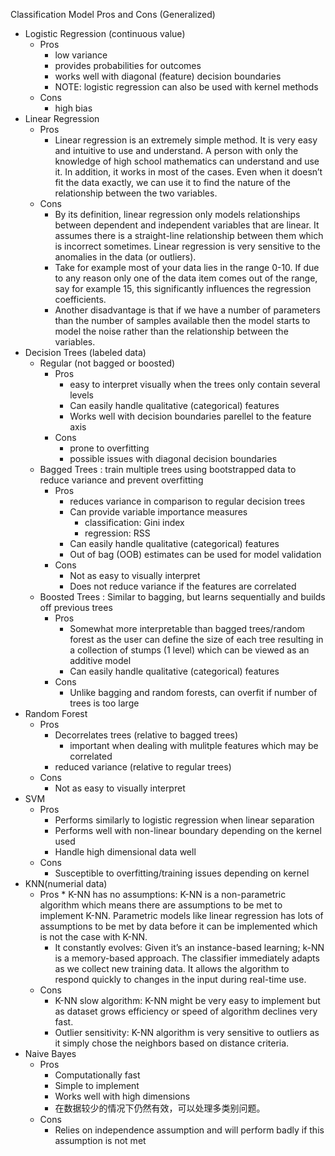 Classification Model Pros and Cons (Generalized)

* Logistic Regression (continuous value)
	* Pros
		* low variance
		* provides probabilities for outcomes
		* works well with diagonal (feature) decision boundaries
		* NOTE: logistic regression can also be used with kernel methods
	* Cons
		* high bias
* Linear Regression
  	* Pros
		* Linear regression is an extremely simple method. It is very easy and intuitive to use and understand. A person with only the knowledge of high school mathematics can understand and use it. In addition, it works in most of the cases. Even when it doesn’t fit the data exactly, we can use it to find the nature of the relationship between the two variables.
	* Cons
		* By its definition, linear regression only models relationships between dependent and independent variables that are linear. It assumes there is a straight-line relationship between them which is incorrect sometimes. Linear regression is very sensitive to the anomalies in the data (or outliers).
		* Take for example most of your data lies in the range 0-10. If due to any reason only one of the data item comes out of the range, say for example 15, this significantly influences the regression coefficients.
		* Another disadvantage is that if we have a number of parameters than the number of samples available then the model starts to model the noise rather than the relationship between the variables.
* Decision Trees (labeled data)
	* Regular (not bagged or boosted)
		* Pros
			* easy to interpret visually when the trees only
				contain several levels
			* Can easily handle qualitative (categorical) features
			* Works well with decision boundaries parellel to the feature axis
		* Cons
			* prone to overfitting
			* possible issues with diagonal decision boundaries
	* Bagged Trees : train multiple trees using bootstrapped data
		to reduce variance and prevent overfitting 
		* Pros
			* reduces variance in comparison to regular decision trees
			* Can provide variable importance measures
				* classification: Gini index
				* regression: RSS
			* Can easily handle qualitative (categorical) features
			* Out of bag (OOB) estimates can be used for model validation
		* Cons
			* Not as easy to visually interpret
			* Does not reduce variance if the features are correlated
	* Boosted Trees : Similar to bagging, but learns sequentially and builds off
		previous trees
		* Pros
			* Somewhat more interpretable than bagged trees/random forest
				as the user can define the size of each tree resulting in 
				a collection of stumps (1 level) which can be viewed as an additive model
			* Can easily handle qualitative (categorical) features
		* Cons
			* Unlike bagging and random forests, can overfit if number of trees is too large
* Random Forest
	* Pros
		* Decorrelates trees (relative to bagged trees)
			* important when dealing with mulitple features which may be correlated
		* reduced variance (relative to regular trees)
	* Cons
		* Not as easy to visually interpret
* SVM
	* Pros
		* Performs similarly to logistic regression when linear separation
		* Performs well with non-linear boundary depending on the kernel used
		* Handle high dimensional data well
	* Cons
		* Susceptible to overfitting/training issues depending on kernel
* KNN(numerial data)
	* Pros
	        * K-NN has no assumptions: K-NN is a non-parametric algorithm which means there are assumptions to be met to implement K-NN. Parametric models like linear regression has lots of assumptions to be met by data before it can be implemented which is not the case with K-NN.
		* It constantly evolves: Given it’s an instance-based learning; k-NN is a memory-based approach. The classifier immediately adapts as we collect new training data. It allows the algorithm to respond quickly to changes in the input during real-time use.
	* Cons
		* K-NN slow algorithm: K-NN might be very easy to implement but as dataset grows efficiency or speed of algorithm declines very fast.
		* Outlier sensitivity: K-NN algorithm is very sensitive to outliers as it simply chose the neighbors based on distance criteria.
* Naive Bayes
	* Pros
		* Computationally fast
		* Simple to implement
		* Works well with high dimensions
		* 在数据较少的情况下仍然有效，可以处理多类别问题。
	* Cons
		* Relies on independence assumption and will perform 
			badly if this assumption is not met
